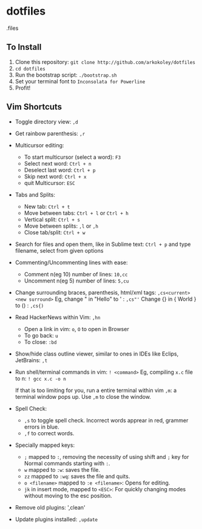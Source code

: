 dotfiles
========

.files

## To Install

1. Clone this repository: `git clone http://github.com/arkokoley/dotfiles`
2. `cd dotfiles`
3. Run the bootstrap script: `./bootstrap.sh`
4. Set your terminal font to `Inconsolata for Powerline`
5. Profit!

## Vim Shortcuts

  * Toggle directory view: `,d`
  * Get rainbow parenthesis: `,r`
  * Multicursor editing:
    * To start multicursor (select a word): `F3`
    * Select next word: `Ctrl + n`
    * Deselect last word: `Ctrl + p`
    * Skip next word: `Ctrl + x`
    * quit Multicursor: `ESC`

  * Tabs and Splits:
    * New tab: `Ctrl + t`
    * Move between tabs: `Ctrl + l` or `Ctrl + h`
    * Vertical split: `Ctrl + s`
    * Move between splits: `,l` or `,h`
    * Close tab/split: `Ctrl + w`

  * Search for files and open them, like in Sublime text:
    `Ctrl + p` and type filename, select from given options

  * Commenting/Uncommenting lines with ease:
    * Comment n(eg 10) number of lines: `10,cc`
    * Uncomment n(eg 5) number of lines: `5,cu`

  * Change surrounding braces, parenthesis, html/xml tags:
    `,cs<current><new surround>`
    Eg, change " in "Hello" to ' : `,cs"'`
    Change {} in { World } to () : `,cs{)`

  * Read HackerNews within Vim: `,hn`
    * Open a link in vim: `o`, `O` to open in Browser
    * To go back: `u`
    * To close: `:bd`

  * Show/hide class outline viewer, similar to ones in IDEs like Eclips, JetBrains: `,t`

  * Run shell/terminal commands in vim: `! <command>`
    Eg, compiling `x.c` file to n: `! gcc x.c -o n`

    If that is too limiting for you, run a entire terminal within vim
    `,m`: a terminal window pops up. Use `,m` to close the window.

  * Spell Check:
    * `,s` to toggle spell check.
      Incorrect words apprear in red, grammer errors in blue.
    * `,f` to correct words.

  * Specially mapped keys:
    * `;` mapped to `:`, removing the necessity of using shift and `;` key for Normal commands starting with `:`.
    * `w` mapped to `:w`: saves the file.
    * `zz` mapped to `:wq`: saves the file and quits.
    * `o <filename>` mapped to `:e <filename>`: Opens <filename> for editing.
    * `jk` in insert mode, mapped to `<ESC>`: For quickly changing modes without moving to the esc position.

  * Remove old plugins: ',clean'
  * Update plugins installed: `,update`
